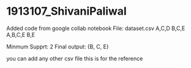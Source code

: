 # 1913107_ShivaniPaliwal
Added code from google collab notebook
File: dataset.csv
A,C,D
B,C,E
A,B,C,E
B,E

Minmum Supprt: 2
Final output: {B, C, E}

you can add any other csv file this is for the reference
